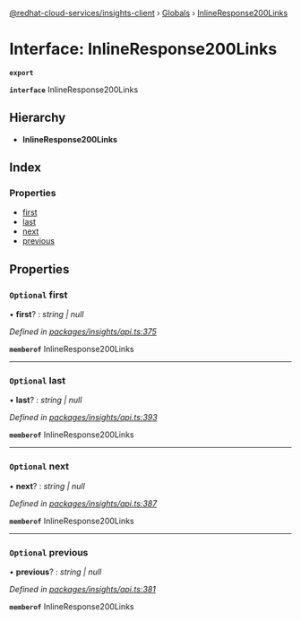 [@redhat-cloud-services/insights-client](../README.md) › [Globals](../globals.md) › [InlineResponse200Links](inlineresponse200links.md)

# Interface: InlineResponse200Links

**`export`** 

**`interface`** InlineResponse200Links

## Hierarchy

* **InlineResponse200Links**

## Index

### Properties

* [first](inlineresponse200links.md#optional-first)
* [last](inlineresponse200links.md#optional-last)
* [next](inlineresponse200links.md#optional-next)
* [previous](inlineresponse200links.md#optional-previous)

## Properties

### `Optional` first

• **first**? : *string | null*

*Defined in [packages/insights/api.ts:375](https://github.com/RedHatInsights/javascript-clients/blob/master/packages/insights/api.ts#L375)*

**`memberof`** InlineResponse200Links

___

### `Optional` last

• **last**? : *string | null*

*Defined in [packages/insights/api.ts:393](https://github.com/RedHatInsights/javascript-clients/blob/master/packages/insights/api.ts#L393)*

**`memberof`** InlineResponse200Links

___

### `Optional` next

• **next**? : *string | null*

*Defined in [packages/insights/api.ts:387](https://github.com/RedHatInsights/javascript-clients/blob/master/packages/insights/api.ts#L387)*

**`memberof`** InlineResponse200Links

___

### `Optional` previous

• **previous**? : *string | null*

*Defined in [packages/insights/api.ts:381](https://github.com/RedHatInsights/javascript-clients/blob/master/packages/insights/api.ts#L381)*

**`memberof`** InlineResponse200Links
